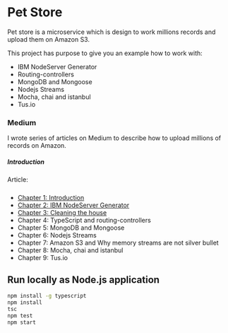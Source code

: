 # Pet Store 

Pet store is a microservice which is design to work millions records and upload them on Amazon S3. 

This project has purpose to give you an example how to work with: 

- IBM NodeServer Generator
- Routing-controllers
- MongoDB and Mongoose
- Nodejs Streams
- Mocha, chai and istanbul
- Tus.io

### Medium 

I wrote series of articles on Medium to describe how to upload millions of records on Amazon.

##### Introduction

Article: 

##### 

- [Chapter 1: Introduction](https://medium.com/p/fafc208e40ad)
- [Chapter 2: IBM NodeServer Generator](https://medium.com/p/87a6be6095ca)
- [Chapter 3: Cleaning the house](https://medium.com/@d_danailov/nodejs-microservice-importing-millions-records-on-amazon-s3-cleaning-the-house-chapter-3-eb7c5eb9c2d0)
- Chapter 4: TypeScript and routing-controllers
- Chapter 5: MongoDB and Mongoose
- Chapter 6: Nodejs Streams
- Chapter 7: Amazon S3 and Why memory streams are not silver bullet
- Chapter 8: Mocha, chai and istanbul 
- Chapter 9: Tus.io

## Run locally as Node.js application

```bash
npm install -g typescript
npm install
tsc
npm test
npm start
```
